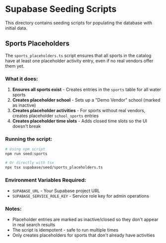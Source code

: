 # Supabase Seeding Scripts

This directory contains seeding scripts for populating the database with initial data.

## Sports Placeholders

The `sports_placeholders.ts` script ensures that all sports in the catalog have at least one placeholder activity entry, even if no real vendors offer them yet.

### What it does:

1. **Ensures all sports exist** - Creates entries in the `sports` table for all water sports
2. **Creates placeholder school** - Sets up a "Demo Vendor" school (marked as inactive)
3. **Creates placeholder activities** - For sports without real vendors, creates placeholder `school_sports` entries
4. **Creates placeholder time slots** - Adds closed time slots so the UI doesn't break

### Running the script:

```bash
# Using npm script
npm run seed:sports

# Or directly with tsx
npx tsx supabase/seed/sports_placeholders.ts
```

### Environment Variables Required:

- `SUPABASE_URL` - Your Supabase project URL
- `SUPABASE_SERVICE_ROLE_KEY` - Service role key for admin operations

### Notes:

- Placeholder entries are marked as inactive/closed so they don't appear in real search results
- The script is idempotent - safe to run multiple times
- Only creates placeholders for sports that don't already have activities
